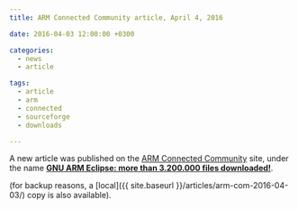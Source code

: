 ```yaml
---
title: ARM Connected Community article, April 4, 2016

date: 2016-04-03 12:00:00 +0300

categories:
  - news
  - article

tags:
  - article
  - arm
  - connected
  - sourceforge
  - downloads

---
```


A new article was published on the [ARM Connected Community](http://community.arm.com) site, under the name **[GNU ARM Eclipse: more than 3.200.000 files downloaded!](https://community.arm.com/groups/tools/blog/2016/04/03/gnu-arm-eclipse-more-than-3200000-files-downloaded)**.

(for backup reasons, a [local]({{ site.baseurl }}/articles/arm-com-2016-04-03/) copy is also available).
